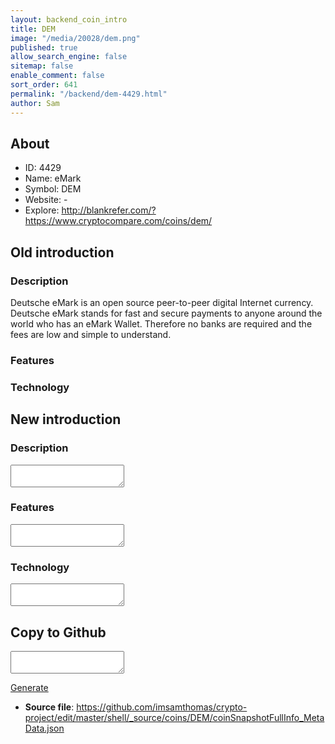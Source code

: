 ```yaml
---
layout: backend_coin_intro
title: DEM
image: "/media/20028/dem.png"
published: true
allow_search_engine: false
sitemap: false
enable_comment: false
sort_order: 641
permalink: "/backend/dem-4429.html"
author: Sam
---
```


## About

- ID: 4429
- Name: eMark
- Symbol: DEM
- Website: -
- Explore: http://blankrefer.com/?https://www.cryptocompare.com/coins/dem/


## Old introduction

### Description

<p>Deutsche eMark is an open source peer-to-peer digital Internet currency. Deutsche eMark stands for fast and secure payments to anyone around the world who has an eMark Wallet. Therefore no banks are required and the fees are low and simple to understand.</p>

### Features


### Technology




## New introduction


### Description
<textarea id="meta_description" name="description"></textarea>

### Features
<textarea id="meta_features" name="features"></textarea>

### Technology
<textarea id="meta_technology" name="technology"></textarea>


## Copy to Github

<textarea id="coinsnapshotfullinfo_metadata"></textarea>

<a href="#gen" onclick="generateMetaDatJson()">Generate</a>

- **Source file**: <a href="https://github.com/imsamthomas/crypto-project/edit/master/shell/_source/coins/DEM/coinSnapshotFullInfo_MetaData.json">https://github.com/imsamthomas/crypto-project/edit/master/shell/_source/coins/DEM/coinSnapshotFullInfo_MetaData.json</a>

